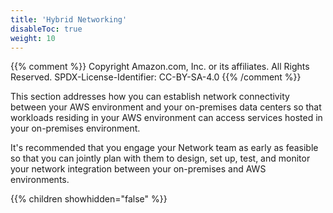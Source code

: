 ```yaml
---
title: 'Hybrid Networking'
disableToc: true
weight: 10
---
```


{{% comment %}}
Copyright Amazon.com, Inc. or its affiliates. All Rights Reserved.
SPDX-License-Identifier: CC-BY-SA-4.0
{{% /comment %}}
 
This section addresses how you can establish network connectivity between your AWS environment and your on-premises data centers so that workloads residing in your AWS environment can access services hosted in your on-premises environment.

It's recommended that you engage your Network team as early as feasible so that you can jointly plan with them to design, set up, test, and monitor your network integration between your on-premises and AWS environments.

{{% children showhidden="false" %}}